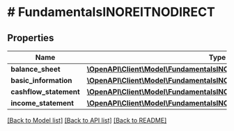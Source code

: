 # # FundamentalsINOREITNODIRECT

## Properties

Name | Type | Description | Notes
------------ | ------------- | ------------- | -------------
**balance_sheet** | [**\OpenAPI\Client\Model\FundamentalsINOREITNODIRECTBalanceSheet**](FundamentalsINOREITNODIRECTBalanceSheet.md) |  | [optional]
**basic_information** | [**\OpenAPI\Client\Model\FundamentalsINOREITNODIRECTBasicInformation**](FundamentalsINOREITNODIRECTBasicInformation.md) |  | [optional]
**cashflow_statement** | [**\OpenAPI\Client\Model\FundamentalsINOREITNODIRECTCashflowStatement**](FundamentalsINOREITNODIRECTCashflowStatement.md) |  | [optional]
**income_statement** | [**\OpenAPI\Client\Model\FundamentalsINOREITNODIRECTIncomeStatement**](FundamentalsINOREITNODIRECTIncomeStatement.md) |  | [optional]

[[Back to Model list]](../../README.md#models) [[Back to API list]](../../README.md#endpoints) [[Back to README]](../../README.md)
